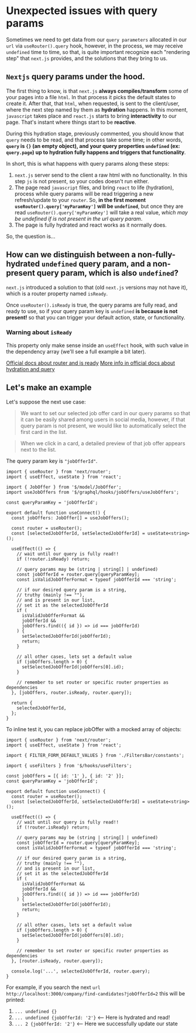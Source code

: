 # Unexpected issues with query params

Sometimes we need to get data from our `query parameters` allocated in our `url` via `useRouter().query` hook, however, in the process, we may receive `undefined` time to time, so that, is quite important recognize each "rendering step" that `next.js` provides, and the solutions that they bring to us.

## `Nextjs` query params under the hood.

The first thing to know, is that `next.js` **always compiles/transform** some of your pages into a file `html`. In that process it picks the default states to create it. 
After that, that `html`, when requested, is sent to the client/user, where the next step named by them as **hydration** happens. In this moment, `javascript` takes place and `react.js` starts to bring **interactivity** to our page. That's instant where things start to be **reactive**.

During this hydration stage, previously commented, you should know that `query` needs to be read, and that process take some time; in other words, **`query` is `{}` (an empty object), and your query properties `undefined` (ex: `query.page`) up to hydration fully happens and triggers that functionality**.

In short, this is what happens with query params along these steps:
1. `next.js` server send to the client a raw html with no functionality. In this step `js` is not present, so your codes doesn't run either.
2. The page read `javascript` files, and bring `react` to life (hydration), process while query params will be read triggering a new refresh/update to your `router`. So, **in the first moment `useRouter().query['myParamKey']` will be `undefined`**, but once they are read `useRouter().query['myParamKey']` will take a real value, *which may be undefined if is not present in the url query param*.
3. The page is fully hydrated and react works as it normally does.

So, the question is...

## How can we distinguish between a non-fully-hydrated `undefined` query param, and a non-present query param, which is also `undefined`?

`next.js` introduced a solution to that (old `next.js` versions may not have it), which is a router property named `isReady`. 

Once `useRouter().isReady` is true, the query params are fully read, and ready to use, so if your query param key is `undefined` **is because is not present!** so that you can trigger your default action, state, or functionality.

### Warning about `isReady`

This property only make sense inside an `useEffect` hook, with such value in the dependency array (we'll see a full example a bit later).

[Official docs about router and is ready](https://nextjs.org/docs/api-reference/next/router#:~:text=isReady%3A%20boolean%20%2D%20Whether%20the%20router%20fields%20are%20updated%20client%2Dside%20and%20ready%20for%20use.%20Should%20only%20be%20used%20inside%20of%20useEffect%20methods%20and%20not%20for%20conditionally%20rendering%20on%20the%20server.%20See%20related%20docs%20for%20use%20case%20with%20automatically%20statically%20optimized%20pages)
[More info in official docs about hydration and query](https://nextjs.org/docs/advanced-features/automatic-static-optimization#:~:text=If%20the%20above,the%20query%20object.)

## Let's make an example

Let's suppose the next use case:

> We want to set our selected job offer card in our query params so that it can be easily shared among users in social media, however, if that query param is not present, we would like to automatically select the first card in the list.

> When we click in a card, a detailed preview of that job offer appears next to the list.

The query param key is `"jobOfferId"`.

```tsx
import { useRouter } from 'next/router';
import { useEffect, useState } from 'react';

import { JobOffer } from '$/model/JobOffer';
import useJobOffers from '$/graphql/hooks/jobOffers/useJobOffers';

const queryParamKey = 'jobOfferId';

export default function useConnect() {
  const jobOffers: JobOffer[] = useJobOffers();

  const router = useRouter(); 
  const [selectedJobOfferId, setSelectedJobOfferId] = useState<string>();

  useEffect(() => {
    // wait until our query is fully read!!
    if (!router.isReady) return;

    // query params may be (string | string[] | undefined)
    const jobOfferId = router.query[queryParamKey];
    const isValidJobOfferFormat = typeof jobOfferId === 'string';

    // if our desired query param is a string,
    // truthy (mainly !== ""),
    // and is present in our list,
    // set it as the selectedJobOfferId
    if (
      isValidJobOfferFormat &&
      jobOfferId &&
      jobOffers.find(({ id }) => id === jobOfferId)
    ) {
      setSelectedJobOfferId(jobOfferId);
      return;
    }

    // all other cases, lets set a default value
    if (jobOffers.length > 0) {
      setSelectedJobOfferId(jobOffers[0].id);
    }

    // remember to set router or specific router properties as dependencies
  }, [jobOffers, router.isReady, router.query]);

  return {
    selectedJobOfferId,
  };
}
```

To inline test it, you can replace jobOffer with a mocked array of objects:

```tsx
import { useRouter } from 'next/router';
import { useEffect, useState } from 'react';

import { FILTER_FORM_DEFAULT_VALUES } from './FiltersBar/constants';

import { useFilters } from '$/hooks/useFilters';

const jobOffers = [{ id: '1' }, { id: '2' }];
const queryParamKey = 'jobOfferId';

export default function useConnect() {
  const router = useRouter();
  const [selectedJobOfferId, setSelectedJobOfferId] = useState<string>();

  useEffect(() => {
    // wait until our query is fully read!!
    if (!router.isReady) return;

    // query params may be (string | string[] | undefined)
    const jobOfferId = router.query[queryParamKey];
    const isValidJobOfferFormat = typeof jobOfferId === 'string';

    // if our desired query param is a string,
    // truthy (mainly !== ""),
    // and is present in our list,
    // set it as the selectedJobOfferId
    if (
      isValidJobOfferFormat &&
      jobOfferId &&
      jobOffers.find(({ id }) => id === jobOfferId)
    ) {
      setSelectedJobOfferId(jobOfferId);
      return;
    }

    // all other cases, lets set a default value
    if (jobOffers.length > 0) {
      setSelectedJobOfferId(jobOffers[0].id);
    }

    // remember to set router or specific router properties as dependencies
  }, [router.isReady, router.query]);

  console.log('...', selectedJobOfferId, router.query);
}
```

For example, if you search the next `url` `http://localhost:3000/company/find-candidates?jobOfferId=2` this will be printed:
1. `... undefined {}`
2. `... undefined {jobOfferId: '2'}` <-- Here is hydrated and read!
3. `... 2 {jobOfferId: '2'}` <-- Here we successfully update our state